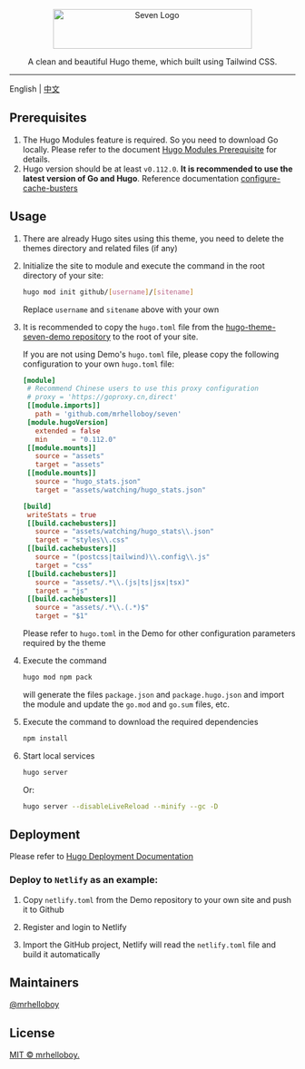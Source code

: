 <p align="center">
  <a href="https://seven-demo.supcat.cn/" target="_blank">
    <img alt="Seven Logo" src="https://seven-demo.supcat.cn/images/logo-footer.svg" width="350" height="70" style="max-width: 100%;">
  </a>
</p>

<p align="center">
  A clean and beautiful Hugo theme, which built using Tailwind CSS.
</p>

---

English | [中文](./README_zh-CN.md)

## Prerequisites

1. The Hugo Modules feature is required. So you need to download Go locally. Please refer to the document [Hugo Modules Prerequisite](https://gohugo.io/hugo-modules/use-modules/#prerequisite) for details.
2. Hugo version should be at least `v0.112.0`. **It is recommended to use the latest version of Go and Hugo**. Reference documentation [configure-cache-busters](https://gohugo.io/getting-started/configuration/#configure-cache-busters)

## Usage

1. There are already Hugo sites using this theme, you need to delete the themes directory and related files (if any)

2. Initialize the site to module and execute the command in the root directory of your site:

   ```bash
   hugo mod init github/[username]/[sitename]
   ```

   Replace `username` and `sitename` above with your own

3. It is recommended to copy the `hugo.toml` file from the [hugo-theme-seven-demo repository](https://github.com/mrhelloboy/hugo-theme-seven-demo) to the root of your site.

   If you are not using Demo's `hugo.toml` file, please copy the following configuration to your own `hugo.toml` file:

   ```toml
   [module]
    # Recommend Chinese users to use this proxy configuration
    # proxy = 'https://goproxy.cn,direct'
    [[module.imports]]
      path = 'github.com/mrhelloboy/seven'
    [module.hugoVersion]
      extended = false
      min      = "0.112.0"
    [[module.mounts]]
      source = "assets"
      target = "assets"
    [[module.mounts]]
      source = "hugo_stats.json"
      target = "assets/watching/hugo_stats.json"

   [build]
    writeStats = true
    [[build.cachebusters]]
      source = "assets/watching/hugo_stats\\.json"
      target = "styles\\.css"
    [[build.cachebusters]]
      source = "(postcss|tailwind)\\.config\\.js"
      target = "css"
    [[build.cachebusters]]
      source = "assets/.*\\.(js|ts|jsx|tsx)"
      target = "js"
    [[build.cachebusters]]
      source = "assets/.*\\.(.*)$"
      target = "$1"
   ```

   Please refer to `hugo.toml` in the Demo for other configuration parameters required by the theme

4. Execute the command

   ```bash
   hugo mod npm pack
   ```

   will generate the files `package.json` and `package.hugo.json` and import the module and update the `go.mod` and `go.sum` files, etc.

5. Execute the command to download the required dependencies

   ```bash
   npm install
   ```

6. Start local services

   ```bash
   hugo server
   ```

   Or:

   ```bash
   hugo server --disableLiveReload --minify --gc -D
   ```

## Deployment

Please refer to [Hugo Deployment Documentation](https://gohugo.io/hosting-and-deployment/)

### Deploy to `Netlify` as an example:

1. Copy `netlify.toml` from the Demo repository to your own site and push it to Github

2. Register and login to Netlify

3. Import the GitHub project, Netlify will read the `netlify.toml` file and build it automatically

## Maintainers

[@mrhelloboy](https://github.com/mrhelloboy)

## License

[MIT © mrhelloboy.](./LICENSE)
